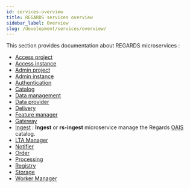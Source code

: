 ```yaml
---
id: services-overview
title: REGARDS services overview
sidebar_label: Overview
slug: /development/services/overview/
---
```


This section provides documentation about REGARDS microservices :

- [Access project](../backend/regards/access/access.md)
- [Access instance](../backend/regards/access/access.md)
- [Admin project](../backend/regards/admin/admin.md)
- [Admin instance](../backend/regards/admin-instance/overview.md)
- [Authentication](../backend/regards/authentication/authentication.md)
- [Catalog](../backend/regards/catalog/catalog.md)
- [Data management](../backend/regards/dam/dam.md)
- [Data provider](../backend/regards/dataprovider/dataprovider.md)
- [Delivery](delivery/delivery-overview.md)
- [Feature manager](../backend/regards/fem/fem.md)
- [Gateway](../backend/regards/gateway/overview.md)
- [Ingest](ingest/overview.md) : **Ingest** or **rs-ingest** microservice manage the
  Regards [OAIS](../appendices/01-oais.md) catalog.
- [LTA Manager](../backend/regards/lta-manager/lta-manager.md)
- [Notifier](../backend/regards/notifier/notifier.md)
- [Order](../backend/regards/order/order.md)
- [Processing](../backend/regards/processing/processing.md)
- [Registry](../backend/regards/registry/overview.md)
- [Storage](../backend/regards/storage/storage.md)
- [Worker Manager](../backend/regards/worker-manager/storage.md)
